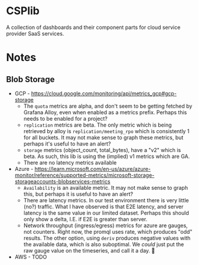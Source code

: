 # CSPlib

A collection of dashboards and their component parts for cloud service provider SaaS services.

# Notes

## Blob Storage
* GCP - https://cloud.google.com/monitoring/api/metrics_gcp#gcp-storage
  * The `quota` metrics are alpha, and don't seem to be getting fetched by Grafana Alloy, even when enabled as a metrics prefix. Perhaps this needs to be enabled for a project?
  * `replication` metrics are beta. The only metric which is being retrieved by alloy is `replication/meeting_rpo` which is consistently 1 for all buckets. It may not make sense to graph these metrics, but perhaps it's useful to have an alert?
  * `storage` metrics (object_count, total_bytes), have a "v2" which is beta. As such, this lib is using the (implied) v1 metrics which are GA.
  * There are no latency metrics available
* Azure - https://learn.microsoft.com/en-us/azure/azure-monitor/reference/supported-metrics/microsoft-storage-storageaccounts-blobservices-metrics
  * `Availability` is an available metric. It may not make sense to graph this, but perhaps it is useful to have an alert?
  * There are latency metrics. In our test environment there is very little (no?) traffic. What I have observed is that E2E latency, and server latency is the same value in our limited dataset. Perhaps this should only show a delta, I.E. if E2E is greater than server.
  * Network throughput (ingress/egress) metrics for azure are gauges, not counters. Right now, the promql uses rate, which produces "odd" results. The other option, using `deriv` produces negative values with the available data, which is also suboptimal. We *could* just put the raw gauge value on the timeseries, and call it a day. :thinking:
* AWS - TODO